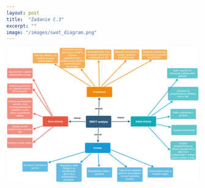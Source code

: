 ```yaml
---
layout: post
title:  "Zadanie č.3"
excerpt: ""
image: "/images/swot_diagram.png"
---
```


![SWOT ANALÝZA](../images/swot_diagram.png)
